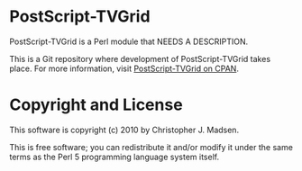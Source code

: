PostScript-TVGrid
=================

PostScript-TVGrid is a Perl module that NEEDS A DESCRIPTION.

This is a Git repository where development of PostScript-TVGrid
takes place.  For more information, visit
[PostScript-TVGrid on CPAN](http://search.cpan.org/dist/PostScript-TVGrid/).



Copyright and License
=====================

This software is copyright (c) 2010 by Christopher J. Madsen.

This is free software; you can redistribute it and/or modify it under
the same terms as the Perl 5 programming language system itself.
